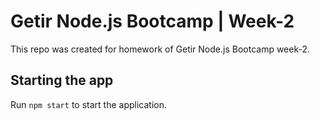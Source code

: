 # Getir Node.js Bootcamp | Week-2

This repo was created for homework of Getir Node.js Bootcamp week-2.

## Starting the app

Run `npm start` to start the application.
